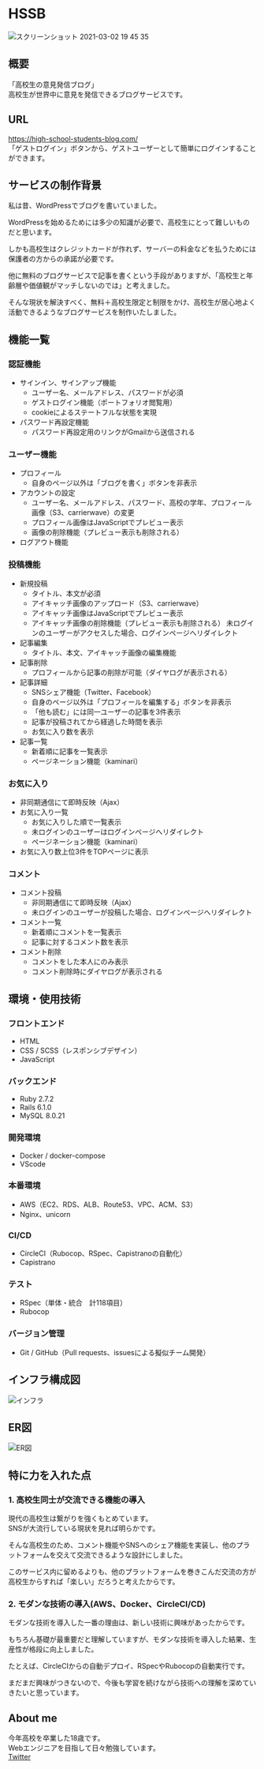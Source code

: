 # HSSB

![スクリーンショット 2021-03-02 19 45 35](https://user-images.githubusercontent.com/74098518/109637420-1f907500-7b90-11eb-8f25-1bc9d6a9ab1a.png)

## 概要

「高校生の意見発信ブログ」  
高校生が世界中に意見を発信できるブログサービスです。

## URL

https://high-school-students-blog.com/  
「ゲストログイン」ボタンから、ゲストユーザーとして簡単にログインすることができます。

## サービスの制作背景

私は昔、WordPressでブログを書いていました。

WordPressを始めるためには多少の知識が必要で、高校生にとって難しいものだと思います。

しかも高校生はクレジットカードが作れず、サーバーの料金などを払うためには保護者の方からの承諾が必要です。

他に無料のブログサービスで記事を書くという手段がありますが、「高校生と年齢層や価値観がマッチしないのでは」と考えました。

そんな現状を解決すべく、無料＋高校生限定と制限をかけ、高校生が居心地よく活動できるようなブログサービスを制作いたしました。

## 機能一覧

### 認証機能

- サインイン、サインアップ機能
  - ユーザー名、メールアドレス、パスワードが必須
  - ゲストログイン機能（ポートフォリオ閲覧用）
  - cookieによるステートフルな状態を実現
- パスワード再設定機能
  - パスワード再設定用のリンクがGmailから送信される

### ユーザー機能

- プロフィール
  - 自身のページ以外は「ブログを書く」ボタンを非表示
- アカウントの設定
  - ユーザー名、メールアドレス、パスワード、高校の学年、プロフィール画像（S3、carrierwave）の変更
  - プロフィール画像はJavaScriptでプレビュー表示
  - 画像の削除機能（プレビュー表示も削除される）
- ログアウト機能

### 投稿機能

- 新規投稿
  - タイトル、本文が必須
  - アイキャッチ画像のアップロード（S3、carrierwave）
  - アイキャッチ画像はJavaScriptでプレビュー表示
  - アイキャッチ画像の削除機能（プレビュー表示も削除される）
  未ログインのユーザーがアクセスした場合、ログインページへリダイレクト
- 記事編集
  - タイトル、本文、アイキャッチ画像の編集機能
- 記事削除
  - プロフィールから記事の削除が可能（ダイヤログが表示される）
- 記事詳細
  - SNSシェア機能（Twitter、Facebook）
  - 自身のページ以外は「プロフィールを編集する」ボタンを非表示
  - 「他も読む」には同一ユーザーの記事を3件表示
  - 記事が投稿されてから経過した時間を表示
  - お気に入り数を表示
- 記事一覧
  - 新着順に記事を一覧表示
  - ページネーション機能（kaminari）

### お気に入り

- 非同期通信にて即時反映（Ajax）
- お気に入り一覧
  - お気に入りした順で一覧表示
  - 未ログインのユーザーはログインページへリダイレクト
  - ページネーション機能（kaminari）
- お気に入り数上位3件をTOPページに表示

### コメント

- コメント投稿
  - 非同期通信にて即時反映（Ajax）
  - 未ログインのユーザーが投稿した場合、ログインページへリダイレクト
- コメント一覧
  - 新着順にコメントを一覧表示
  - 記事に対するコメント数を表示
- コメント削除
  - コメントをした本人にのみ表示
  - コメント削除時にダイヤログが表示される

## 環境・使用技術

### フロントエンド

- HTML
- CSS / SCSS（レスポンシブデザイン）
- JavaScript

### バックエンド

- Ruby 2.7.2
- Rails 6.1.0
- MySQL 8.0.21

### 開発環境

- Docker / docker-compose
- VScode

### 本番環境

- AWS（EC2、RDS、ALB、Route53、VPC、ACM、S3）
- Nginx、unicorn

### CI/CD

- CircleCI（Rubocop、RSpec、Capistranoの自動化）
- Capistrano

### テスト

- RSpec（単体・統合　計118項目）
- Rubocop

### バージョン管理

- Git / GitHub（Pull requests、issuesによる擬似チーム開発）

## インフラ構成図

![インフラ](https://user-images.githubusercontent.com/74098518/109631831-b574d180-7b89-11eb-92e1-f0c0b78634d8.png)

## ER図

![ER図](https://user-images.githubusercontent.com/74098518/109613456-84d66d00-7b74-11eb-906f-a737abac17e9.png)

## 特に力を入れた点

### 1. 高校生同士が交流できる機能の導入

現代の高校生は繋がりを強くもとめています。  
SNSが大流行している現状を見れば明らかです。

そんな高校生のため、コメント機能やSNSへのシェア機能を実装し、他のプラットフォームを交えて交流できるような設計にしました。

このサービス内に留めるよりも、他のプラットフォームを巻きこんだ交流の方が高校生からすれば「楽しい」だろうと考えたからです。

### 2. モダンな技術の導入(AWS、Docker、CircleCI/CD)

モダンな技術を導入した一番の理由は、新しい技術に興味があったからです。

もちろん基礎が最重要だと理解していますが、モダンな技術を導入した結果、生産性が格段に向上しました。

たとえば、CircleCIからの自動デプロイ、RSpecやRubocopの自動実行です。

まだまだ興味がつきないので、今後も学習を続けながら技術への理解を深めていきたいと思っています。

## About me

今年高校を卒業した18歳です。  
Webエンジニアを目指して日々勉強しています。  
<a href="https://twitter.com/Baru_blog" target="_blank" rel="noopener">Twitter</a>
